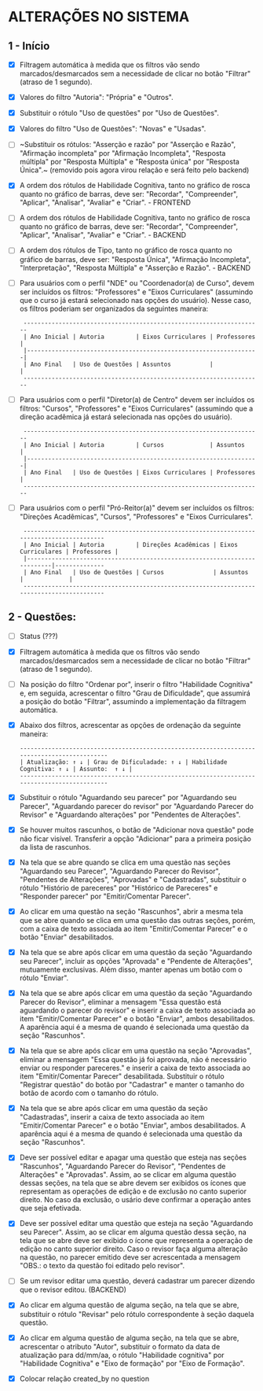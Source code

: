 
# ALTERAÇÕES NO SISTEMA

## 1 - Início

- [x] Filtragem automática à medida que os filtros vão sendo marcados/desmarcados sem a necessidade de clicar no botão "Filtrar" (atraso de 1 segundo). 

- [x] Valores do filtro "Autoria": "Própria" e "Outros".
  
- [x] Substituir o rótulo "Uso de questões" por "Uso de Questões".
  
- [x] Valores do filtro "Uso de Questões": "Novas" e "Usadas".
  
- [ ] ~Substituir os rótulos: "Asserção e razão" por "Asserção e Razão", "Afirmação incompleta" por "Afirmação Incompleta", "Resposta múltipla" por "Resposta Múltipla" e "Resposta única" por "Resposta Única".~ (removido pois agora virou relação e será feito pelo backend)
  
- [x] A ordem dos rótulos de Habilidade Cognitiva, tanto no gráfico de rosca quanto no gráfico de barras, deve ser: "Recordar", "Compreender", "Aplicar", "Analisar", "Avaliar" e "Criar". - FRONTEND

- [ ] A ordem dos rótulos de Habilidade Cognitiva, tanto no gráfico de rosca quanto no gráfico de barras, deve ser: "Recordar", "Compreender", "Aplicar", "Analisar", "Avaliar" e "Criar". - BACKEND
  
- [ ] A ordem dos rótulos de Tipo, tanto no gráfico de rosca quanto no gráfico de barras, deve ser: "Resposta Única", "Afirmação Incompleta", "Interpretação", "Resposta Múltipla" e "Asserção e Razão". - BACKEND
  
- [ ] Para usuários com o perfil "NDE" ou "Coordenador(a) de Curso", devem ser incluídos os filtros: "Professores" e "Eixos Curriculares" (assumindo que o curso já estará selecionado nas opções do usuário). Nesse caso, os filtros poderiam ser organizados da seguintes maneira:
  
       --------------------------------------------------------------------
       | Ano Inicial | Autoria         | Eixos Curriculares | Professores |
       |------------------------------------------------------------------|
	   | Ano Final   | Uso de Questões | Assuntos           |             |
       --------------------------------------------------------------------

- [ ] Para usuários com o perfil "Diretor(a) de Centro" devem ser incluídos os filtros: "Cursos", "Professores" e "Eixos Curriculares" (assumindo que a direção acadêmica já estará selecionada nas opções do usuário).

       --------------------------------------------------------------------
       | Ano Inicial | Autoria         | Cursos             | Assuntos    |
       |------------------------------------------------------------------|
	   | Ano Final   | Uso de Questões | Eixos Curriculares | Professores |
       --------------------------------------------------------------------
 
- [ ] Para usuários com o perfil "Pró-Reitor(a)" devem ser incluídos os filtros: "Direções Acadêmicas", "Cursos", "Professores" e "Eixos Curriculares".
  
       ------------------------------------------------------------------------------------------
       | Ano Inicial | Autoria         | Direções Acadêmicas | Eixos Curriculares | Professores |
       |--------------------------------------------------------------------------|--------------
	   | Ano Final   | Uso de Questões | Cursos              | Assuntos           |             |
       ------------------------------------------------------------------------------------------

## 2 - Questões: 

- [ ] Status (???)
  
- [x] Filtragem automática à medida que os filtros vão sendo marcados/desmarcados sem a necessidade de clicar no botão "Filtrar" (atraso de 1 segundo).
	
- [ ] Na posição do filtro "Ordenar por", inserir o filtro  "Habilidade Cognitiva" e, em seguida, acrescentar o filtro "Grau de Dificuldade", que assumirá a posição do botão "Filtrar", assumindo a implementação da filtragem automática.
	
- [x] Abaixo dos filtros, acrescentar as opções de ordenação da seguinte maneira:
	
	  --------------------------------------------------------------------------------------------
	  | Atualização: ↑ ↓ | Grau de Dificuladade: ↑ ↓ | Habilidade Cognitiva: ↑ ↓ | Assunto:  ↑ ↓ |
      --------------------------------------------------------------------------------------------	  
	
- [x] Substituir o rótulo "Aguardando seu parecer" por "Aguardando seu Parecer", "Aguardando parecer do revisor" por "Aguardando Parecer do Revisor" e "Aguardando alterações" por "Pendentes de Alterações".

- [x] Se houver muitos rascunhos, o botão de "Adicionar nova questão" pode não ficar visível. Transferir a opção "Adicionar" para a primeira posição da lista de rascunhos.
  
- [x] Na tela que se abre quando se clica em uma questão nas seções "Aguardando seu Parecer", "Aguardando Parecer do Revisor", "Pendentes de Alterações", "Aprovadas" e "Cadastradas", substituir o rótulo "Histório de pareceres" por "Histórico de Pareceres" e "Responder parecer" por "Emitir/Comentar Parecer".
	
- [x] Ao clicar em uma questão na seção "Rascunhos", abrir a mesma tela que se abre quando se clica em uma questão das outras seções, porém, com a caixa de texto associada ao item "Emitir/Comentar Parecer" e o botão "Enviar" desabilitados.
	
- [x] Na tela que se abre após clicar em uma questão da seção "Aguardando seu Parecer", incluir as opções "Aprovada" e "Pendente de Alterações", mutuamente exclusivas. Além disso, manter apenas um botão com o rótulo "Enviar".

- [x] Na tela que se abre após clicar em uma questão da seção "Aguardando Parecer do Revisor", eliminar a mensagem "Essa questão está aguardando o parecer do revisor" e inserir a caixa de texto associada ao item "Emitir/Comentar Parecer" e o botão "Enviar", ambos desabilitados. A aparência aqui é a mesma de quando é selecionada uma questão da seção "Rascunhos".

- [x] Na tela que se abre após clicar em uma questão na seção "Aprovadas", eliminar a mensagem "Essa questão já foi aprovada, não é necessário enviar ou responder pareceres." e inserir a caixa de texto associada ao item "Emitir/Comentar Parecer" desabilitada. Substituir o rótulo "Registrar questão" do botão por "Cadastrar" e manter o tamanho do botão de acordo com o tamanho do rótulo.
		
- [x] Na tela que se abre após clicar em uma questão da seção "Cadastradas", inserir a caixa de texto associada ao item "Emitir/Comentar Parecer" e o botão "Enviar", ambos desabilitados. A aparência aqui é a mesma de quando é selecionada uma questão da seção "Rascunhos".
	
- [x] Deve ser possível editar e apagar uma questão que esteja nas seções "Rascunhos", "Aguardando Parecer do Revisor", "Pendentes de Alterações" e "Aprovadas". Assim, ao se clicar em alguma questão dessas seções, na tela que se abre devem ser exibidos os ícones que representam as operações de edição e de exclusão no canto superior direito. No caso da exclusão, o usário deve confirmar a operação antes que seja efetivada.
	
- [x] Deve ser possível editar uma questão que esteja na seção "Aguardando seu Parecer". Assim, ao se clicar em alguma questão dessa seção, na tela que se abre deve ser exibido o ícone que representa a operação de edição no canto superior direito. Caso o revisor faça alguma alteração na questão, no parecer emitido deve ser acrescentada a mensagem "OBS.: o texto da questão foi editado pelo revisor".

- [ ] Se um revisor editar uma questão, deverá cadastrar um parecer dizendo que o revisor editou. (BACKEND)
	
- [x] Ao clicar em alguma questão de alguma seção, na tela que se abre, substituir o rótulo "Revisar" pelo rótulo correspondente à seção daquela questão.

- [x] Ao clicar em alguma questão de alguma seção, na tela que se abre, acrescentar o atributo "Autor", substituir o formato da data de atualização para dd/mm/aa, o rótulo "Habilidade cognitiva" por "Habilidade Cognitiva" e "Eixo de formação" por "Eixo de Formação".

- [x] Colocar relação created_by no question

